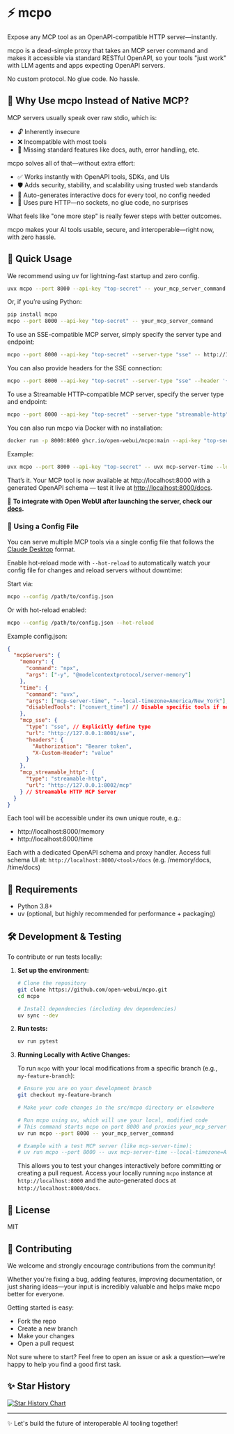 # ⚡️ mcpo

Expose any MCP tool as an OpenAPI-compatible HTTP server—instantly.

mcpo is a dead-simple proxy that takes an MCP server command and makes it accessible via standard RESTful OpenAPI, so your tools "just work" with LLM agents and apps expecting OpenAPI servers.

No custom protocol. No glue code. No hassle.

## 🤔 Why Use mcpo Instead of Native MCP?

MCP servers usually speak over raw stdio, which is:

- 🔓 Inherently insecure
- ❌ Incompatible with most tools
- 🧩 Missing standard features like docs, auth, error handling, etc.

mcpo solves all of that—without extra effort:

- ✅ Works instantly with OpenAPI tools, SDKs, and UIs
- 🛡 Adds security, stability, and scalability using trusted web standards
- 🧠 Auto-generates interactive docs for every tool, no config needed
- 🔌 Uses pure HTTP—no sockets, no glue code, no surprises

What feels like "one more step" is really fewer steps with better outcomes.

mcpo makes your AI tools usable, secure, and interoperable—right now, with zero hassle.

## 🚀 Quick Usage

We recommend using uv for lightning-fast startup and zero config.

```bash
uvx mcpo --port 8000 --api-key "top-secret" -- your_mcp_server_command
```

Or, if you’re using Python:

```bash
pip install mcpo
mcpo --port 8000 --api-key "top-secret" -- your_mcp_server_command
```

To use an SSE-compatible MCP server, simply specify the server type and endpoint:

```bash
mcpo --port 8000 --api-key "top-secret" --server-type "sse" -- http://127.0.0.1:8001/sse
```

You can also provide headers for the SSE connection:

```bash
mcpo --port 8000 --api-key "top-secret" --server-type "sse" --header '{"Authorization": "Bearer token", "X-Custom-Header": "value"}' -- http://127.0.0.1:8001/sse
```

To use a Streamable HTTP-compatible MCP server, specify the server type and endpoint:

```bash
mcpo --port 8000 --api-key "top-secret" --server-type "streamable-http" -- http://127.0.0.1:8002/mcp
```

You can also run mcpo via Docker with no installation:

```bash
docker run -p 8000:8000 ghcr.io/open-webui/mcpo:main --api-key "top-secret" -- your_mcp_server_command
```

Example:

```bash
uvx mcpo --port 8000 --api-key "top-secret" -- uvx mcp-server-time --local-timezone=America/New_York
```

That’s it. Your MCP tool is now available at http://localhost:8000 with a generated OpenAPI schema — test it live at [http://localhost:8000/docs](http://localhost:8000/docs).

🤝 **To integrate with Open WebUI after launching the server, check our [docs](https://docs.openwebui.com/openapi-servers/open-webui/).**

### 🔄 Using a Config File

You can serve multiple MCP tools via a single config file that follows the [Claude Desktop](https://modelcontextprotocol.io/quickstart/user) format.

Enable hot-reload mode with `--hot-reload` to automatically watch your config file for changes and reload servers without downtime:

Start via:

```bash
mcpo --config /path/to/config.json
```

Or with hot-reload enabled:

```bash
mcpo --config /path/to/config.json --hot-reload
```

Example config.json:

```json
{
  "mcpServers": {
    "memory": {
      "command": "npx",
      "args": ["-y", "@modelcontextprotocol/server-memory"]
    },
    "time": {
      "command": "uvx",
      "args": ["mcp-server-time", "--local-timezone=America/New_York"],
      "disabledTools": ["convert_time"] // Disable specific tools if needed
    },
    "mcp_sse": {
      "type": "sse", // Explicitly define type
      "url": "http://127.0.0.1:8001/sse",
      "headers": {
        "Authorization": "Bearer token",
        "X-Custom-Header": "value"
      }
    },
    "mcp_streamable_http": {
      "type": "streamable-http",
      "url": "http://127.0.0.1:8002/mcp"
    } // Streamable HTTP MCP Server
  }
}
```

Each tool will be accessible under its own unique route, e.g.:
- http://localhost:8000/memory
- http://localhost:8000/time

Each with a dedicated OpenAPI schema and proxy handler. Access full schema UI at: `http://localhost:8000/<tool>/docs`  (e.g. /memory/docs, /time/docs)

## 🔧 Requirements

- Python 3.8+
- uv (optional, but highly recommended for performance + packaging)

## 🛠️ Development & Testing

To contribute or run tests locally:

1.  **Set up the environment:**
    ```bash
    # Clone the repository
    git clone https://github.com/open-webui/mcpo.git
    cd mcpo

    # Install dependencies (including dev dependencies)
    uv sync --dev
    ```

2.  **Run tests:**
    ```bash
    uv run pytest
    ```

3.  **Running Locally with Active Changes:**

    To run `mcpo` with your local modifications from a specific branch (e.g., `my-feature-branch`):

    ```bash
    # Ensure you are on your development branch
    git checkout my-feature-branch

    # Make your code changes in the src/mcpo directory or elsewhere

    # Run mcpo using uv, which will use your local, modified code
    # This command starts mcpo on port 8000 and proxies your_mcp_server_command
    uv run mcpo --port 8000 -- your_mcp_server_command

    # Example with a test MCP server (like mcp-server-time):
    # uv run mcpo --port 8000 -- uvx mcp-server-time --local-timezone=America/New_York
    ```
    This allows you to test your changes interactively before committing or creating a pull request. Access your locally running `mcpo` instance at `http://localhost:8000` and the auto-generated docs at `http://localhost:8000/docs`.


## 🪪 License

MIT

## 🤝 Contributing

We welcome and strongly encourage contributions from the community!

Whether you're fixing a bug, adding features, improving documentation, or just sharing ideas—your input is incredibly valuable and helps make mcpo better for everyone.

Getting started is easy:

- Fork the repo
- Create a new branch
- Make your changes
- Open a pull request

Not sure where to start? Feel free to open an issue or ask a question—we’re happy to help you find a good first task.

## ✨ Star History

<a href="https://star-history.com/#open-webui/mcpo&Date">
  <picture>
    <source media="(prefers-color-scheme: dark)" srcset="https://api.star-history.com/svg?repos=open-webui/mcpo&type=Date&theme=dark" />
    <source media="(prefers-color-scheme: light)" srcset="https://api.star-history.com/svg?repos=open-webui/mcpo&type=Date" />
    <img alt="Star History Chart" src="https://api.star-history.com/svg?repos=open-webui/mcpo&type=Date" />
  </picture>
</a>

---

✨ Let's build the future of interoperable AI tooling together!
